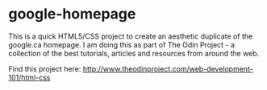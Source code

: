 # google-homepage
This is a quick HTML5/CSS project to create an aesthetic duplicate of the google.ca homepage.
I am doing this as part of The Odin Project - a collection of the best tutorials, articles and
resources from around the web.

Find this project here: http://www.theodinproject.com/web-development-101/html-css
